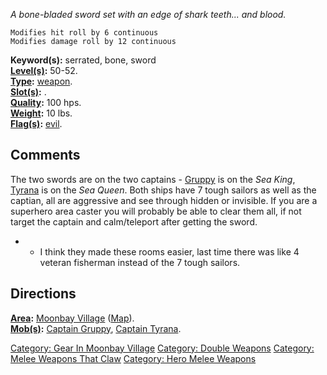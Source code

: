 *A bone-bladed sword set with an edge of shark teeth... and blood.*

`Modifies hit roll by 6 continuous`  
`Modifies damage roll by 12 continuous`

**Keyword(s):** serrated, bone, sword  
**[Level(s)](Object_Level.md "wikilink"):** 50-52.  
**[Type](:Category:_Object_Types.md "wikilink"):**
[weapon](:Category:_Melee_Weapons.md "wikilink").  
**[Slot(s)](Object_Slots.md "wikilink"):** <wielded>.  
**[Quality](Object_Quality.md "wikilink"):** 100 hps.  
**[Weight](Object_Weight.md "wikilink"):** 10 lbs.  
**[Flag(s)](:Category:_Object_Flags.md "wikilink"):**
[evil](Evil_Flag.md "wikilink").  

## Comments

The two swords are on the two captains -
[Gruppy](Captain_Gruppy.md "wikilink") is on the *Sea King*,
[Tyrana](Captain_Tyrana.md "wikilink") is on the *Sea Queen*. Both ships
have 7 tough sailors as well as the captian, all are aggressive and see
through hidden or invisible. If you are a superhero area caster you will
probably be able to clear them all, if not target the captain and
calm/teleport after getting the sword.

-   -   I think they made these rooms easier, last time there was like 4
        veteran fisherman instead of the 7 tough sailors.

## Directions

**[Area](:Category:_Areas.md "wikilink"):** [Moonbay
Village](:Category:_Moonbay_Village.md "wikilink")
([Map](Moonbay_Village_Map.md "wikilink")).  
**[Mob(s)](:Category:_Mobs.md "wikilink"):** [Captain
Gruppy](Captain_Gruppy "wikilink"), [Captain
Tyrana](Captain_Tyrana "wikilink").  

[Category: Gear In Moonbay
Village](Category:_Gear_In_Moonbay_Village "wikilink") [Category: Double
Weapons](Category:_Double_Weapons "wikilink") [Category: Melee Weapons
That Claw](Category:_Melee_Weapons_That_Claw "wikilink") [Category: Hero
Melee Weapons](Category:_Hero_Melee_Weapons "wikilink")
